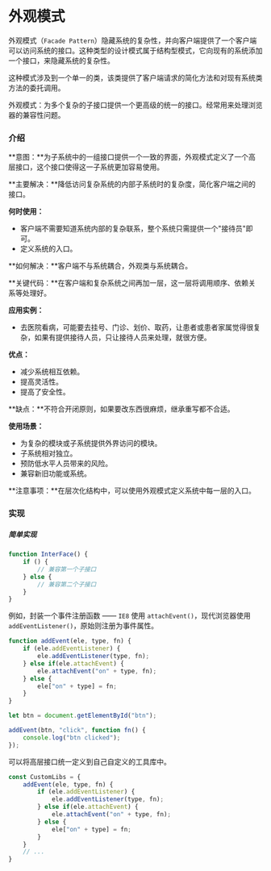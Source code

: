 # 外观模式

外观模式（`Facade Pattern`）隐藏系统的复杂性，并向客户端提供了一个客户端可以访问系统的接口。这种类型的设计模式属于结构型模式，它向现有的系统添加一个接口，来隐藏系统的复杂性。

这种模式涉及到一个单一的类，该类提供了客户端请求的简化方法和对现有系统类方法的委托调用。

外观模式：为多个复杂的子接口提供一个更高级的统一的接口。经常用来处理浏览器的兼容性问题。



### 介绍

**意图：**为子系统中的一组接口提供一个一致的界面，外观模式定义了一个高层接口，这个接口使得这一子系统更加容易使用。

**主要解决：**降低访问复杂系统的内部子系统时的复杂度，简化客户端之间的接口。

**何时使用：** 

- 客户端不需要知道系统内部的复杂联系，整个系统只需提供一个"接待员"即可。
- 定义系统的入口。

**如何解决：**客户端不与系统耦合，外观类与系统耦合。

**关键代码：**在客户端和复杂系统之间再加一层，这一层将调用顺序、依赖关系等处理好。

**应用实例：**

- 去医院看病，可能要去挂号、门诊、划价、取药，让患者或患者家属觉得很复杂，如果有提供接待人员，只让接待人员来处理，就很方便。

**优点：** 

- 减少系统相互依赖。
- 提高灵活性。
- 提高了安全性。

**缺点：**不符合开闭原则，如果要改东西很麻烦，继承重写都不合适。

**使用场景：**

- 为复杂的模块或子系统提供外界访问的模块。
- 子系统相对独立。
- 预防低水平人员带来的风险。
- 兼容新旧功能或系统。

**注意事项：**在层次化结构中，可以使用外观模式定义系统中每一层的入口。



### 实现

##### 简单实现

```js
function InterFace() {
    if () {
        // 兼容第一个子接口
    } else {
        // 兼容第二个子接口
    }
}
```

例如，封装一个事件注册函数 —— `IE8` 使用 `attachEvent()`，现代浏览器使用 `addEventListener()`，原始则注册为事件属性。

```js
function addEvent(ele, type, fn) {
    if (ele.addEventListener) {
        ele.addEventListener(type, fn);
    } else if(ele.attachEvent) {
        ele.attachEvent("on" + type, fn);
    } else {
        ele["on" + type] = fn;
    }
}

let btn = document.getElementById("btn");

addEvent(btn, "click", function fn() {
    console.log("btn clicked");
});
```

可以将高层接口统一定义到自己自定义的工具库中。

```js
const CustomLibs = {
    addEvent(ele, type, fn) {
        if (ele.addEventListener) {
            ele.addEventListener(type, fn);
        } else if(ele.attachEvent) {
            ele.attachEvent("on" + type, fn);
        } else {
            ele["on" + type] = fn;
        }
    }
    // ...
}
```


